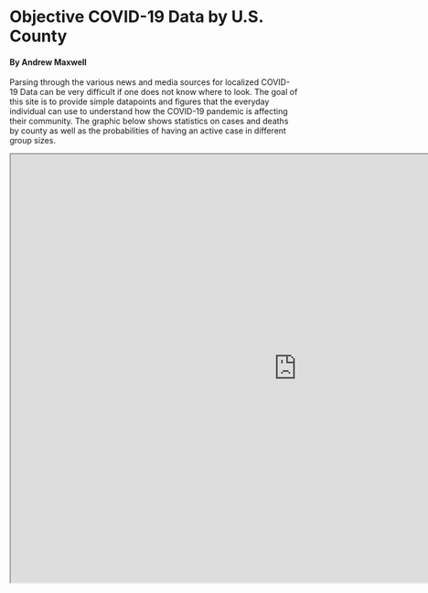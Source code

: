 # Objective COVID-19 Data by U.S. County
#### By Andrew Maxwell

Parsing through the various news and media sources for localized COVID-19 Data can be very difficult if one does not know where to look. The goal of this site is to provide simple datapoints and figures that the everyday individual can use to understand how the COVID-19 pandemic is affecting their community. The graphic below shows statistics on cases and deaths by county as well as the probabilities of having an active case in different group sizes.  
<iframe src= "https://public.tableau.com/views/CommunityCovidTableau/Dashboard1?:embed=true:showVizHome=no" height = "750" width = "1000"></iframe>
